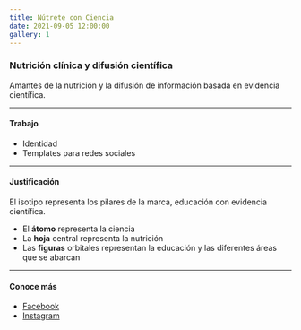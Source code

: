 ```yaml
---
title: Nútrete con Ciencia
date: 2021-09-05 12:00:00
gallery: 1
---
```

### Nutrición clínica y difusión científica
<p class="lead">
	Amantes de la nutrición y la difusión de información basada en evidencia científica.
</p>

---

#### Trabajo
- Identidad
- Templates para redes sociales

---

#### Justificación
El isotipo representa los pilares de la marca, educación con evidencia científica.
- El **átomo** representa la ciencia
- La **hoja** central representa la nutrición
- Las **figuras** orbitales representan la educación y las diferentes áreas que se abarcan

---

#### Conoce más
- [Facebook](https://fb.me/nutreteconciencia.lm/)
- [Instagram](https://instagram.com/nutreteconciencia/)